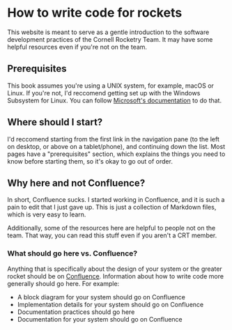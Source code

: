 # How to write code for rockets

This website is meant to serve as a gentle introduction to the software development practices of the Cornell Rocketry Team. It may have some helpful resources even if you're not on the team.

## Prerequisites
This book assumes you're using a UNIX system, for example, macOS or Linux. If you're not, I'd reccomend getting set up with the Windows Subsystem for Linux. You can follow [Microsoft's documentation](https://docs.microsoft.com/en-us/windows/wsl/install) to do that.

## Where should I start?
I'd reccomend starting from the first link in the navigation pane (to the left on desktop, or above on a tablet/phone), and continuing down the list. Most pages have a "prerequisites" section, which explains the things you need to know before starting them, so it's okay to go out of order.

## Why here and not Confluence?
In short, Confluence sucks. I started working in Confluence, and it is such a pain to edit that I just gave up. This is just a collection of Markdown files, which is very easy to learn.

Additionally, some of the resources here are helpful to people not on the team. That way, you can read this stuff even if you aren't a CRT member.

### What should go here vs. Confluence?
Anything that is specifically about the design of your system or the greater rocket should be on [Confluence](https://confluence.cornell.edu/display/crt). Information about how to write code more generally should go here. For example:
* A block diagram for your system should go on Confluence
* Implementation details for your system should go on Confluence
* Documentation practices should go here
* Documentation for your system should go on Confluence